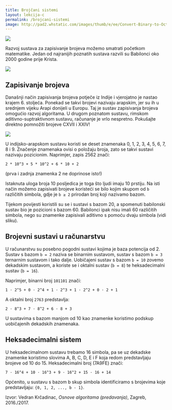 ```yaml
---
title: Brojčani sistemi
layout: lekcija-c
permalink: /brojcani-sistemi
image: http://pad2.whstatic.com/images/thumb/e/ee/Convert-Binary-to-Octal-Number-Step-9.jpg/aid3607658-v4-728px-Convert-Binary-to-Octal-Number-Step-9.jpg
---
```


![]({{page.image}})

Razvoj sustava za zapisivanje brojeva možemo smatrati početkom matematike. Jedan od najranijih poznatih sustava razvili su Babilonci oko 2000 godine prije Krista.

![](https://upload.wikimedia.org/wikipedia/commons/thumb/d/d6/Babylonian_numerals.svg/640px-Babylonian_numerals.svg.png)

## Zapisivanje brojeva

Današnji način zapisivanja brojeva potječe iz Indije i vjerojatno je nastao krajem 6. stoljeća. Ponekad se takvi brojevi nazivaju arapskim, jer su ih u srednjem vijeku Arapi donijeli u Europu. Taj je sustav zapisivanja brojeva omogućio razvoj algoritama. U drugom poznatom sustavu, rimskom aditivno-suptraktivnom sustavu, računanje je vrlo nespretno. Pokušajte direktno pomnožiti brojeve CXVII i XXIV!

![](https://upload.wikimedia.org/wikipedia/commons/thumb/9/91/BiberachUlmerTor060408_P1040527.jpg/498px-BiberachUlmerTor060408_P1040527.jpg)

U indijsko-arapskom sustavu koristi se deset znamenaka 0, 1, 2, 3, 4, 5, 6, 7, 8 i 9. Značenje znamenaka ovisi o položaju broja, zato se takvi sustavi nazivaju pozicionim. Naprimjer, zapis 2562 znači:
```
2 * 10^3 + 5 * 10^2 + 6 * 10 + 2
```
(prva i zadnja znamenka 2 ne doprinose isto!)

Istaknuta uloga broja 10 posljedica je toga što ljudi imaju 10 prstiju. Na isti način možemo zapisivati brojeve koristeći se bilo kojim skupom od `b` različitih simbola, gdje je `b ≥ 2` prirodan broj koji nazivamo bazom.

Tijekom povijesti koristili su se i sustavi s bazom 20, a spomenuti babilonski sustav bio je pozicioni s bazom 60. Babilonci ipak nisu imali 60 različitih simbola, nego su znamenke zapisivali aditivno s pomoću dvaju simbola (vidi sliku).

## Brojevni sustavi u računarstvu

U računarstvu su posebno pogodni sustavi kojima je baza potencija od 2. Sustav s bazom `b = 2` naziva se binarnim sustavom, sustav s bazom `b = 3` ternarnim sustavom i tako dalje. Uobičajeni sustav s bazom `b = 10` zovemo dekadskim sustavom, a koriste se i oktalni sustav (`b = 8`) te heksadecimalni sustav (`b = 16`).

Naprimjer, binarni broj `101101` znači:
```
1 · 2^5 + 0 · 2^4 + 1 · 2^3 + 1 · 2^2 + 0 · 2 + 1
```

A oktalni broj `2763` predstavlja:

```
2 · 8^3 + 7 · 8^2 + 6 · 8 + 3
```

U sustavima s bazom manjom od 10 kao znamenke koristimo podskup uobičajenih dekadskih znamenaka.

## Heksadecimalni sistem

U heksadecimalnom sustavu trebamo 16 simbola, pa se uz dekadske znamenke koristimo slovima A, B, C, D, E i F koja redom predstavljaju brojeve od 10 do 15. Heksadecimalni broj (7A9FE) znači:
```
7 · 16^4 + 10 · 16^3 + 9 · 16^2 + 15 · 16 + 14
```

Općenito, u sustavu s bazom b skup simbola identificiramo s brojevima koje predstavljaju: `{0, 1, 2, ..., b - 1}`.

Izvor: Vedran Krčadinac, *Osnove algoritama (predavanja)*, Zagreb, 2016./2017.
